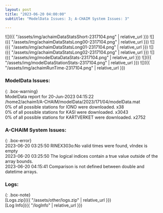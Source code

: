 ```yaml
---
layout: post
title: "2023-06-20 04:00:00"
subtitle: "ModelData Issues: 3; A-CHAIM System Issues: 3"

---
```


![]({{ "/assets/img/achaimDataStatsShort-2317104.png" | relative_url }})
![]({{ "/assets/img/achaimDataStatsLong00-2317104.png" | relative_url }})
![]({{ "/assets/img/achaimDataStatsLong01-2317104.png" | relative_url }})
![]({{ "/assets/img/achaimDataStatsLong02-2317104.png" | relative_url }})
![]({{ "/assets/img/modelDataDataStats-2317104.png" | relative_url }})
![]({{ "/assets/img/modelDataStationStats-2317104.png" | relative_url }})
![]({{ "/assets/img/achaimRunTime-2317104.png" | relative_url }})


### ModelData Issues:  
  
{: .box-warning}  
 ModelData report for 20-Jun-2023 04:15:22   
 /home2/achaim1/A-CHAIM/modelData/2023/171/04/modelData.mat   
 0% of all possible stations for IONO were downloaded. x38   
 0% of all possible stations for KASI were downloaded. x3043   
 0% of all possible stations for KARTVERKET were downloaded. x2752   
  
### A-CHAIM System Issues:  
  
{: .box-error}  
2023-06-20 03:25:50 RINEX303o:No valid times were found, vIndex is empty  
2023-06-20 03:25:50 The logical indices contain a true value outside of the array bounds.  
2023-06-20 04:15:41 Comparison is not defined between double and datetime arrays.  

### Logs:  
  
{: .box-note}  
[Logs.zip]({{ "/assets/other/logs.zip" | relative_url }})  
[Log Info]({{ "/logInfo" | relative_url }})  
